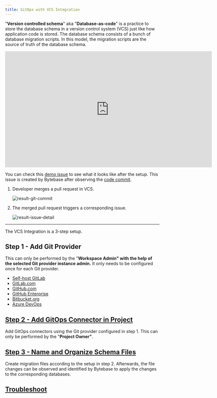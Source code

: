 ```yaml
---
title: GitOps with VCS Integration
---
```


"**Version controlled schema**" aka "**Database-as-code**" is a practice to store the database schema in a version control system (VCS) just like how application code is stored. The database schema consists of a bunch of database migration scripts. In this model, the migration scripts are the source of truth of the database schema.

<iframe width="675" height="380" src="https://www.youtube.com/embed/51_bL7Vnqww" title="YouTube video player" className="w-full" frameBorder="0" allow="accelerometer; autoplay; clipboard-write; encrypted-media; gyroscope; picture-in-picture" allowFullScreen></iframe>

You can check this [demo issue](https://demo.bytebase.com/issue/hrprodvcs-alter-schema-add-city-102) to see what it looks like after the setup. This issue is created by Bytebase after observing the [code commit](https://github.com/s-bytebase/hr-sample/commit/5208900f520468574a9aaca17b4cb99987dbc4f6).

1. Developer merges a pull request in VCS.

   ![result-git-commit](/content/docs/vcs-integration/overview/git-commit.webp)

1. The merged pull request triggers a corresponding issue.

   ![result-issue-detail](/content/docs/vcs-integration/overview/issue-detail.webp)

---

The VCS Integration is a 3-step setup.

## Step 1 - Add Git Provider

This can only be performed by the "**Workspace Admin" with the help of the selected Git provider instance admin.** It only needs to be configured once for each Git provider.

- [Self-host GitLab](/docs/vcs-integration/self-host-gitlab/)
- [GitLab.com](/docs/vcs-integration/gitlab-com/)
- [GitHub.com](/docs/vcs-integration/github-com/)
- [GitHub Enterprise](/docs/vcs-integration/github-enterprise/)
- [Bitbucket.org](/docs/vcs-integration/bitbucket-org/)
- [Azure DevOps](/docs/vcs-integration/azure-devops/)

## [Step 2 - Add GitOps Connector in Project](/docs/vcs-integration/add-gitops-connector)

Add GitOps connectors using the Git provider configured in step 1. This can only be performed by the "**Project Owner"**.

## [Step 3 - Name and Organize Schema Files](/docs/vcs-integration/create-migration-files)

Create migration files according to the setup in step 2. Afterwards, the file changes can be observed and identified by Bytebase to apply the changes to the corresponding databases.

## [Troubleshoot](/docs/vcs-integration/troubleshoot)
